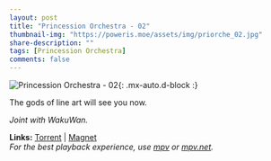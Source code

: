 ```yaml
---
layout: post
title: "Princession Orchestra - 02"
thumbnail-img: "https://poweris.moe/assets/img/priorche_02.jpg"
share-description: ""
tags: [Princession Orchestra]
comments: false
---
```


![Princession Orchestra - 02](https://poweris.moe/assets/img/priorche_02.jpg){: .mx-auto.d-block :}

The gods of line art will see you now.
<!-- excerpt-end -->

*Joint with WakuWan.*

**Links:** [Torrent](https://nyaa.si/view/1960449) | [Magnet](magnet:?xt=urn:btih:652ce0909869eb6aaf44f5dbaeb03a97fa6fa008&dn=%5BWakuTomete%5D%20Princess%20Session%20Orchestra%20-%2002%20%28WEB%201080p%20AVC%20E-AC3%29%20%5BBC70DC85%5D%20%7C%20Princession%20Orchestra&tr=http%3A%2F%2Fnyaa.tracker.wf%3A7777%2Fannounce&tr=udp%3A%2F%2Fopen.stealth.si%3A80%2Fannounce&tr=udp%3A%2F%2Ftracker.opentrackr.org%3A1337%2Fannounce&tr=udp%3A%2F%2Fexodus.desync.com%3A6969%2Fannounce&tr=udp%3A%2F%2Ftracker.torrent.eu.org%3A451%2Fannounce) <br>
*For the best playback experience, use [mpv](https://mpv.io/) or [mpv.net](https://github.com/mpvnet-player/mpv.net/releases).*
